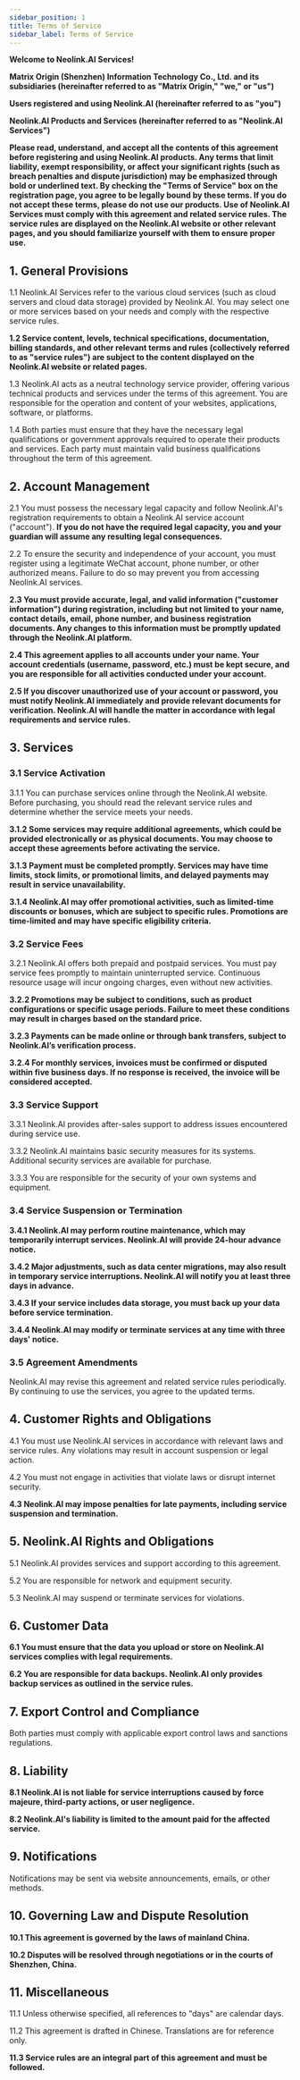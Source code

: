 ```yaml
---
sidebar_position: 1
title: Terms of Service
sidebar_label: Terms of Service
---
```


**Welcome to Neolink.AI Services!**

**Matrix Origin (Shenzhen) Information Technology Co., Ltd. and its subsidiaries (hereinafter referred to as "Matrix Origin," "we," or "us")**

**Users registered and using Neolink.AI (hereinafter referred to as "you")**

**Neolink.AI Products and Services (hereinafter referred to as "Neolink.AI Services")**

**Please read, understand, and accept all the contents of this agreement before registering and using Neolink.AI products. Any terms that limit liability, exempt responsibility, or affect your significant rights (such as breach penalties and dispute jurisdiction) may be emphasized through bold or underlined text. By checking the "Terms of Service" box on the registration page, you agree to be legally bound by these terms. If you do not accept these terms, please do not use our products. Use of Neolink.AI Services must comply with this agreement and related service rules. The service rules are displayed on the Neolink.AI website or other relevant pages, and you should familiarize yourself with them to ensure proper use.**

## 1. General Provisions

1.1 Neolink.AI Services refer to the various cloud services (such as cloud servers and cloud data storage) provided by Neolink.AI. You may select one or more services based on your needs and comply with the respective service rules.

**1.2 Service content, levels, technical specifications, documentation, billing standards, and other relevant terms and rules (collectively referred to as "service rules") are subject to the content displayed on the Neolink.AI website or related pages.**

1.3 Neolink.AI acts as a neutral technology service provider, offering various technical products and services under the terms of this agreement. You are responsible for the operation and content of your websites, applications, software, or platforms.

1.4 Both parties must ensure that they have the necessary legal qualifications or government approvals required to operate their products and services. Each party must maintain valid business qualifications throughout the term of this agreement.

## 2. Account Management

2.1 You must possess the necessary legal capacity and follow Neolink.AI's registration requirements to obtain a Neolink.AI service account ("account"). **If you do not have the required legal capacity, you and your guardian will assume any resulting legal consequences.**

2.2 To ensure the security and independence of your account, you must register using a legitimate WeChat account, phone number, or other authorized means. Failure to do so may prevent you from accessing Neolink.AI services.

**2.3 You must provide accurate, legal, and valid information ("customer information") during registration, including but not limited to your name, contact details, email, phone number, and business registration documents. Any changes to this information must be promptly updated through the Neolink.AI platform.**

**2.4 This agreement applies to all accounts under your name. Your account credentials (username, password, etc.) must be kept secure, and you are responsible for all activities conducted under your account.**

**2.5 If you discover unauthorized use of your account or password, you must notify Neolink.AI immediately and provide relevant documents for verification. Neolink.AI will handle the matter in accordance with legal requirements and service rules.**

## 3. Services

### 3.1 Service Activation

3.1.1 You can purchase services online through the Neolink.AI website. Before purchasing, you should read the relevant service rules and determine whether the service meets your needs.

**3.1.2 Some services may require additional agreements, which could be provided electronically or as physical documents. You may choose to accept these agreements before activating the service.**

**3.1.3 Payment must be completed promptly. Services may have time limits, stock limits, or promotional limits, and delayed payments may result in service unavailability.**

**3.1.4 Neolink.AI may offer promotional activities, such as limited-time discounts or bonuses, which are subject to specific rules. Promotions are time-limited and may have specific eligibility criteria.**

### 3.2 Service Fees

3.2.1 Neolink.AI offers both prepaid and postpaid services. You must pay service fees promptly to maintain uninterrupted service. Continuous resource usage will incur ongoing charges, even without new activities.

**3.2.2 Promotions may be subject to conditions, such as product configurations or specific usage periods. Failure to meet these conditions may result in charges based on the standard price.**

**3.2.3 Payments can be made online or through bank transfers, subject to Neolink.AI’s verification process.**

**3.2.4 For monthly services, invoices must be confirmed or disputed within five business days. If no response is received, the invoice will be considered accepted.**

### 3.3 Service Support

3.3.1 Neolink.AI provides after-sales support to address issues encountered during service use.

3.3.2 Neolink.AI maintains basic security measures for its systems. Additional security services are available for purchase.

3.3.3 You are responsible for the security of your own systems and equipment.

### 3.4 Service Suspension or Termination

**3.4.1 Neolink.AI may perform routine maintenance, which may temporarily interrupt services. Neolink.AI will provide 24-hour advance notice.**

**3.4.2 Major adjustments, such as data center migrations, may also result in temporary service interruptions. Neolink.AI will notify you at least three days in advance.**

**3.4.3 If your service includes data storage, you must back up your data before service termination.**

**3.4.4 Neolink.AI may modify or terminate services at any time with three days' notice.**

### 3.5 Agreement Amendments

Neolink.AI may revise this agreement and related service rules periodically. By continuing to use the services, you agree to the updated terms.

## 4. Customer Rights and Obligations

4.1 You must use Neolink.AI services in accordance with relevant laws and service rules. Any violations may result in account suspension or legal action.

4.2 You must not engage in activities that violate laws or disrupt internet security.

**4.3 Neolink.AI may impose penalties for late payments, including service suspension and termination.**

## 5. Neolink.AI Rights and Obligations

5.1 Neolink.AI provides services and support according to this agreement.

5.2 You are responsible for network and equipment security.

5.3 Neolink.AI may suspend or terminate services for violations.

## 6. Customer Data

**6.1 You must ensure that the data you upload or store on Neolink.AI services complies with legal requirements.**

**6.2 You are responsible for data backups. Neolink.AI only provides backup services as outlined in the service rules.**

## 7. Export Control and Compliance

Both parties must comply with applicable export control laws and sanctions regulations.

## 8. Liability

**8.1 Neolink.AI is not liable for service interruptions caused by force majeure, third-party actions, or user negligence.**

**8.2 Neolink.AI's liability is limited to the amount paid for the affected service.**

## 9. Notifications

Notifications may be sent via website announcements, emails, or other methods.

## 10. Governing Law and Dispute Resolution

**10.1 This agreement is governed by the laws of mainland China.**

**10.2 Disputes will be resolved through negotiations or in the courts of Shenzhen, China.**

## 11. Miscellaneous

11.1 Unless otherwise specified, all references to "days" are calendar days.

11.2 This agreement is drafted in Chinese. Translations are for reference only.

**11.3 Service rules are an integral part of this agreement and must be followed.**
